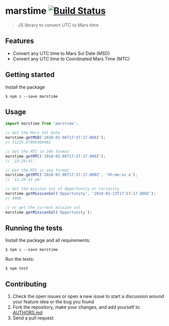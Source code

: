 # marstime [![Build Status](https://travis-ci.org/jhadenfeldt/marstime.svg?branch=master)](https://travis-ci.org/jhadenfeldt/marstime)

> JS library to convert UTC to Mars time 

## Features
- Convert any UTC time to Mars Sol Date (MSD)
- Convert any UTC time to Coordinated Mars Time (MTC)

## Getting started
Install the package

```
$ npm i --save marstime
```

## Usage
```javascript
import marstime from 'marstime';

// Get the Mars Sol Date
marstime.getMSD('2018-02-06T17:57:17.000Z');
// 51225.97895409402

// Get the MTC in 24h format
marstime.getMTC('2018-02-06T17:57:17.000Z');
// '23:29:41'

// Get the MTC in any format
marstime.getMTC('2018-02-06T17:57:17.000Z', 'hh:mm:ss a');
// '11:29:41 pm'

// Get the mission sol of Opportunity or Curiosity
marstime.getMissionSol('Opportunity', '2018-02-13T17:57:17.000Z');
// 4998

// or get the current mission sol
marstime.getMissionSol('Opportunity');

```

## Running the tests
Install the package and all requirements:
```
$ npm i --save marstime
```
Run the tests:
```
$ npm test
```

## Contributing

1. Check the open issues or open a new issue to start a discussion around your feature idea or the bug you found
2. Fork the repository, make your changes, and add yourself to [AUTHORS.md](AUTHORS.md)
3. Send a pull request
